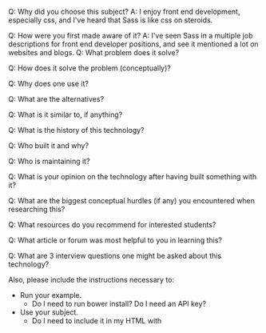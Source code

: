 Q: Why did you choose this subject?
 A: I enjoy front end development, especially css, and I've heard that Sass is like css on steroids.

Q: How were you first made aware of it?
 A: I've seen Sass in a multiple job descriptions for front end developer positions, and see it mentioned a lot on websites and   blogs.
Q: What problem does it solve?

Q: How does it solve the problem (conceptually)?

Q: Why does one use it?

Q: What are the alternatives?
    
Q: What is it similar to, if anything?
    
Q: What is the history of this technology?

Q: Who built it and why?
    
Q: Who is maintaining it?
    
Q: What is your opinion on the technology after having built something with it?

Q: What are the biggest conceptual hurdles (if any) you encountered when researching this?

Q: What resources do you recommend for interested students?

Q: What article or forum was most helpful to you in learning this?
    
Q: What are 3 interview questions one might be asked about this technology?

Also, please include the instructions necessary to:
* Run your example.
    * Do I need to run bower install? Do I need an API key?
* Use your subject.
    * Do I need to include it in my HTML with <script> tags? Do I need to brew install anything? Can I deploy it to Heroku?
